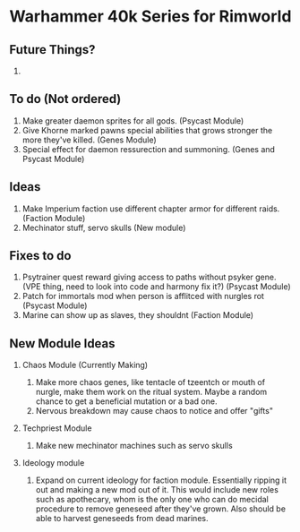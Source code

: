 # Warhammer 40k Series for Rimworld

## Future Things?
1. 

## To do (Not ordered)
1. Make greater daemon sprites for all gods. (Psycast Module)
2. Give Khorne marked pawns special abilities that grows stronger the more they've killed. (Genes Module)
3. Special effect for daemon ressurection and summoning. (Genes and Psycast Module)

## Ideas
1. Make Imperium faction use different chapter armor for different raids. (Faction Module)
2. Mechinator stuff, servo skulls (New module)

## Fixes to do
1. Psytrainer quest reward giving access to paths without psyker gene. (VPE thing, need to look into code and harmony fix it?) (Psycast Module)
2. Patch for immortals mod when person is afflitced with nurgles rot (Psycast Module)
3. Marine can show up as slaves, they shouldnt (Faction Module)

## New Module Ideas
1. Chaos Module (Currently Making)
    1. Make more chaos genes, like tentacle of tzeentch or mouth of nurgle, make them work on the ritual system. Maybe a random chance to get a beneficial mutation or a bad one.
    2. Nervous breakdown may cause chaos to notice and offer "gifts"

2. Techpriest Module
    1. Make new mechinator machines such as servo skulls

3. Ideology module
    1. Expand on current ideology for faction module. Essentially ripping it out and making a new mod out of it. This would include new roles such as apothecary, whom is the only one who can do mecidal procedure to remove geneseed after they've grown. Also should be able to harvest geneseeds from dead marines.